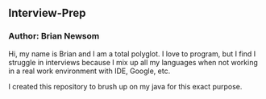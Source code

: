 ## Interview-Prep
### Author: Brian Newsom

Hi, my name is Brian and I am a total polyglot.  I love to program, but I find I struggle in interviews because I mix up all my languages when not working in a real work environment with IDE, Google, etc.

I created this repository to brush up on my java for this exact purpose.